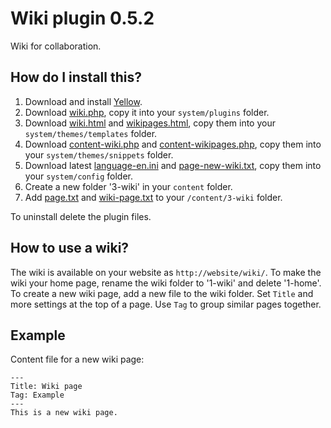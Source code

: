 Wiki plugin 0.5.2
=================
Wiki for collaboration.

How do I install this?
----------------------
1. Download and install [Yellow](https://github.com/datenstrom/yellow/).  
2. Download [wiki.php](wiki.php?raw=true), copy it into your `system/plugins` folder.  
3. Download [wiki.html](wiki.html?raw=true) and [wikipages.html](wikipages.html?raw=true), copy them into your `system/themes/templates` folder.  
4. Download [content-wiki.php](content-wiki.php?raw=true) and [content-wikipages.php](content-wikipages.php?raw=true), copy them into your `system/themes/snippets` folder.  
5. Download latest [language-en.ini](https://github.com/datenstrom/yellow-extensions/blob/master/languages/english/language-en.ini?raw=true) and [page-new-wiki.txt](page-new-wiki.txt?raw=true), copy them into your `system/config` folder.
6. Create a new folder '3-wiki' in your `content` folder.
7. Add [page.txt](page.txt?raw=true) and [wiki-page.txt](wiki-page.txt?raw=true) to your `/content/3-wiki` folder.

To uninstall delete the plugin files.

How to use a wiki?
------------------
The wiki is available on your website as `http://website/wiki/`. To make the wiki your home page, rename the wiki folder to '1-wiki' and delete '1-home'. To create a new wiki page, add a new file to the wiki folder. Set `Title` and more settings at the top of a page. Use `Tag` to group similar pages together.

Example
-------
Content file for a new wiki page:

    ---
    Title: Wiki page
    Tag: Example
    ---
    This is a new wiki page.
